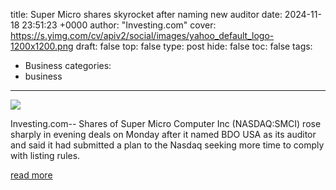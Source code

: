 title: Super Micro shares skyrocket after naming new auditor
date: 2024-11-18 23:51:23 +0000
author: "Investing.com"
cover: https://s.yimg.com/cv/apiv2/social/images/yahoo_default_logo-1200x1200.png
draft: false
top: false
type: post
hide: false
toc: false
tags:
  - Business
categories:
  - business
---

![](https://s.yimg.com/cv/apiv2/social/images/yahoo_default_logo-1200x1200.png)

Investing.com-- Shares of Super Micro Computer Inc (NASDAQ:SMCI) rose sharply in evening deals on Monday after it named BDO USA as its auditor and said it had submitted a plan to the Nasdaq seeking more time to comply with listing rules.

[read more](https://finance.yahoo.com/news/super-micro-shares-skyrocket-naming-235123352.html)
